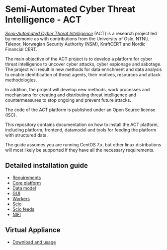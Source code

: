 # Semi-Automated Cyber Threat Intelligence - ACT

[*Semi-Automated Cyber Threat Intelligence*](https://www.mnemonic.no/research-and-development/semi-automated-cyber-threat-intelligence/) (ACT) is a research project led by mnemonic as with contributions from the University of Oslo, NTNU, Telenor, Norwegian Security Authority (NSM), KraftCERT and Nordic Financial CERT.

The main objective of the ACT project is to develop a platform for cyber threat intelligence to uncover cyber attacks, cyber espionage and sabotage.
The project will result in new methods for data enrichment and data analysis to enable identification of threat agents, their motives, resources and attack methodologies.

In addition, the project will develop new methods, work processes and mechanisms for creating and distributing threat intelligence and countermeasures to stop ongoing and prevent future attacks.

The code of the ACT platform is published under an Open Source license (ISC).

This repository contains documentation on how to install the ACT platform, including platform, frontend, datamodel and tools for feeding the platform with structured data.

The guide assumes you are running CentOS 7.x, but other linux distributions will most likely be supported if they have all the necessary requirements.

<!--- ## Architecture -->

## Detailed installation guide

* [Requirements](requirements.md)
* [Core platform](platform.md)
* [Data model](datamodel.md)
* [GUI](frontend.md)
* [Workers](workers.md)
* [Scio](scio.md)
* [Scio feeds](scio-feeds.md)
* [NIFI](nifi.md)

## Virtual Appliance

* [Download and usage](virtual-appliance.md)

<!--- ## Usage -->

<!--- ## Road map -->

<!--- ## FAQ -->
